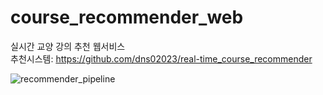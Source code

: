 # course_recommender_web
실시간 교양 강의 추천 웹서비스  
추천시스템: https://github.com/dns02023/real-time_course_recommender  


![recommender_pipeline](https://user-images.githubusercontent.com/20104945/101925185-f0173f80-3c14-11eb-9364-307006a1265e.png)  

